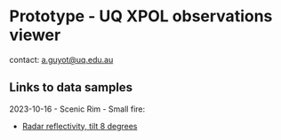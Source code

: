 # Prototype - UQ XPOL observations viewer 
contact: a.guyot@uq.edu.au

## Links to data samples

2023-10-16 - Scenic Rim - Small fire: 
- [Radar reflectivity, tilt 8 degrees](https://appgc.github.io/web-prototype/Bokeh_Plot_2.html)
